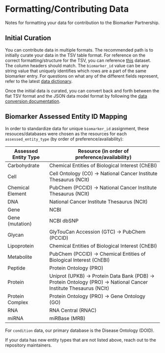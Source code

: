 # Formatting/Contributing Data 

Notes for formatting your data for contribution to the Biomarker Partnership. 

## Initial Curation 

You can contribute data in multiple formats. The recommended path is to initially curate your data in the TSV table format. For reference on the correct formatting/structure for the TSV, you can reference [this](https://hivelab.biochemistry.gwu.edu/biomarker-partnership/data/BCO_000435) dataset. The column headers should match. The `biomarker_id` value can be any string value that uniquely identifies which rows are a part of the same biomarker entry. For questions on what any of the different fields represent, refer to the latest [data dictionary](../../data_dictionary/).

Once the initial data is curated, you can convert back and forth between the flat TSV format and the JSON data model format by following the [data conversion documentation](../../src/data_conversion/README.md).

## Biomarker Assessed Entity ID Mapping

In order to standardize data for unique `biomarker_id` assignment, these resouces/databases were chosen as the resources for each `assessed_entity_type` (by order of preference/availability): 

| Assessed Entity Type | Resource (in order of preference/availability) |
|----------------------|------------------------------------------------|
| Carbohydrate         | Chemical Entities of Biological Interest (ChEBI) |
| Cell                 | Cell Ontology (CO) -> National Cancer Institute Thesaurus (NCIt) |
| Chemical Element     | PubChem (PCCID) -> National Cancer Institute Thesaurus (NCIt) |
| DNA                  | National Cancer Institute Thesaurus (NCIt) |
| Gene                 | NCBI |
| Gene (mutation)      | NCBI dbSNP |
| Glycan               | GlyTouCan Accession (GTC) -> PubChem (PCCID) |
| Lipoprotein          | Chemical Entities of Biological Interest (ChEBI) |
| Metabolite           | PubChem (PCCID) -> Chemical Entities of Biological Interest (ChEBI) |
| Peptide              | Protein Ontology (PRO) |
| Protein              | Uniprot (UPKB) -> Protein Data Bank (PDB) -> Protein Ontology (PRO) -> National Cancer Institute Thesaurus (NCIt)|
| Protein Complex      | Protein Ontology (PRO) -> Gene Ontology (GO) |
| RNA                  | RNA Central (RNAC) |
| miRNA                | miRBase (MRB) |

For `condition` data, our primary database is the Disease Ontology (DOID). 

If your data has new entity types that are not listed above, reach out to the repository maintainers. 

